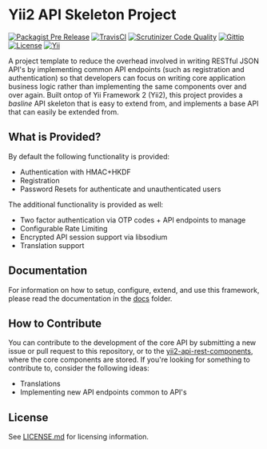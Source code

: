# Yii2 API Skeleton Project

[![Packagist Pre Release](https://img.shields.io/packagist/vpre/charlesportwoodii/yii2-api.svg?maxAge=86400?style=flat-square)](https://packagist.org/packages/charlesportwoodii/yii2-api)
[![TravisCI](https://img.shields.io/travis/charlesportwoodii/yii2-api.svg?style=flat-square "TravisCI")](https://travis-ci.org/charlesportwoodii/yii2-api)
[![Scrutinizer Code Quality](https://img.shields.io/scrutinizer/g/charlesportwoodii/yii2-api.svg?style=flat-square)](https://scrutinizer-ci.com/g/charlesportwoodii/yii2-api/)
[![Gittip](https://img.shields.io/gittip/charlesportwoodii.svg?style=flat-square "Gittip")](https://www.gittip.com/charlesportwoodii/)
[![License](https://img.shields.io/badge/license-BSD-orange.svg?style=flat-square "License")](https://github.com/charlesportwoodii/yii2-api/blob/master/LICENSE.md)
[![Yii](https://img.shields.io/badge/Powered_by-Yii_Framework-green.svg?style=flat-square)](http://www.yiiframework.com/)

A project template to reduce the overhead involved in writing RESTful JSON API's by implementing common API endpoints (such as registration and authentication) so that developers can focus on writing core application business logic rather than implementing the same components over and over again. Built ontop of Yii Framework 2 (Yii2), this project provides a _basline_ API skeleton that is easy to extend from, and implements a base API that can easily be extended from.

## What is Provided?

By default the following functionality is provided:

- Authentication with HMAC+HKDF
- Registration
- Password Resets for authenticate and unauthenticated users

The additional functionality is provided as well:

- Two factor authentication via OTP codes + API endpoints to manage
- Configurable Rate Limiting
- Encrypted API session support via libsodium
- Translation support

## Documentation

For information on how to setup, configure, extend, and use this framework, please read the documentation in the [docs](docs) folder.

## How to Contribute

You can contribute to the development of the core API by submitting a new issue or pull request to this repository, or to the [yii2-api-rest-components](https://github.com/charlesportwoodii/yii2-api-rest-components), where the core components are stored. If you're looking for something to contribute to, consider the following ideas:

- Translations
- Implementing new API endpoints common to API's

## License

See [LICENSE.md](LICENSE.md) for licensing information.
